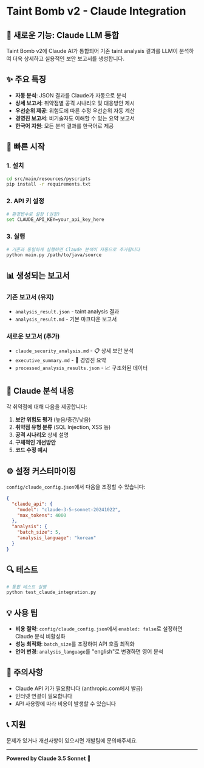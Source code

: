 # Taint Bomb v2 - Claude Integration

## 🚀 새로운 기능: Claude LLM 통합

Taint Bomb v2에 Claude AI가 통합되어 기존 taint analysis 결과를 LLM이 분석하여 더욱 상세하고 실용적인 보안 보고서를 생성합니다.

## ✨ 주요 특징

- **자동 분석**: JSON 결과를 Claude가 자동으로 분석
- **상세 보고서**: 취약점별 공격 시나리오 및 대응방안 제시
- **우선순위 제공**: 위험도에 따른 수정 우선순위 자동 계산
- **경영진 보고서**: 비기술자도 이해할 수 있는 요약 보고서
- **한국어 지원**: 모든 분석 결과를 한국어로 제공

## 🔧 빠른 시작

### 1. 설치
```bash
cd src/main/resources/pyscripts
pip install -r requirements.txt
```

### 2. API 키 설정
```bash
# 환경변수로 설정 (권장)
set CLAUDE_API_KEY=your_api_key_here
```

### 3. 실행
```bash
# 기존과 동일하게 실행하면 Claude 분석이 자동으로 추가됩니다
python main.py /path/to/java/source
```

## 📊 생성되는 보고서

### 기존 보고서 (유지)
- `analysis_result.json` - taint analysis 결과
- `analysis_result.md` - 기본 마크다운 보고서

### 새로운 보고서 (추가)
- `claude_security_analysis.md` - 📋 상세 보안 분석
- `executive_summary.md` - 👔 경영진 요약
- `processed_analysis_results.json` - 📈 구조화된 데이터

## 🎯 Claude 분석 내용

각 취약점에 대해 다음을 제공합니다:

1. **보안 위험도 평가** (높음/중간/낮음)
2. **취약점 유형 분류** (SQL Injection, XSS 등)
3. **공격 시나리오** 상세 설명
4. **구체적인 개선방안**
5. **코드 수정 예시**

## ⚙️ 설정 커스터마이징

`config/claude_config.json`에서 다음을 조정할 수 있습니다:

```json
{
  "claude_api": {
    "model": "claude-3-5-sonnet-20241022",
    "max_tokens": 4000
  },
  "analysis": {
    "batch_size": 5,
    "analysis_language": "korean"
  }
}
```

## 🔍 테스트

```bash
# 통합 테스트 실행
python test_claude_integration.py
```

## 💡 사용 팁

- **비용 절약**: `config/claude_config.json`에서 `enabled: false`로 설정하면 Claude 분석 비활성화
- **성능 최적화**: `batch_size`를 조정하여 API 호출 최적화
- **언어 변경**: `analysis_language`를 "english"로 변경하면 영어 분석

## 🚨 주의사항

- Claude API 키가 필요합니다 (anthropic.com에서 발급)
- 인터넷 연결이 필요합니다
- API 사용량에 따라 비용이 발생할 수 있습니다

## 📞 지원

문제가 있거나 개선사항이 있으시면 개발팀에 문의해주세요.

---

**Powered by Claude 3.5 Sonnet** 🤖